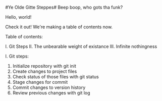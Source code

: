 #Ye Olde Gitte Steppes#
Beep boop, who gots tha funk?

Hello, world!

Check it out! We're making a table of contents now. 

Table of contents:

I. Git Steps
II. The unbearable weight of existance
III. Infinite nothingness 

I. Git steps:
1. Initialize repository with git init
2. Create changes to project files
3. Check status of those files with git status
4. Stage changes for commit 
5. Commit changes to version history
6. Review previous changes with git log
